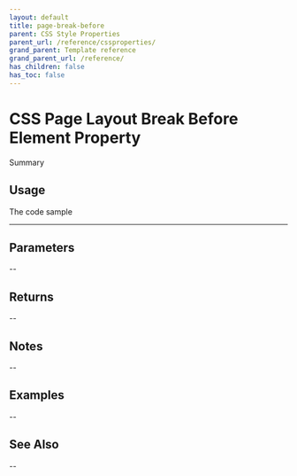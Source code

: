 ```yaml
---
layout: default
title: page-break-before
parent: CSS Style Properties
parent_url: /reference/cssproperties/
grand_parent: Template reference
grand_parent_url: /reference/
has_children: false
has_toc: false
---
```


# CSS Page Layout Break Before Element Property

Summary

## Usage

 The code sample

---

## Parameters

--

## Returns 

--

## Notes


-- 

## Examples


--


## See Also


--

